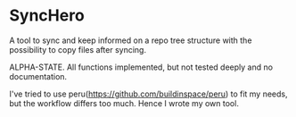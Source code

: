 # SyncHero

A tool to sync and keep informed on a repo tree structure with the possibility to copy files after syncing.

ALPHA-STATE. All functions implemented, but not tested deeply and no documentation.

I've tried to use peru(https://github.com/buildinspace/peru) to fit my needs, but the workflow differs too much. Hence I wrote my own tool.
